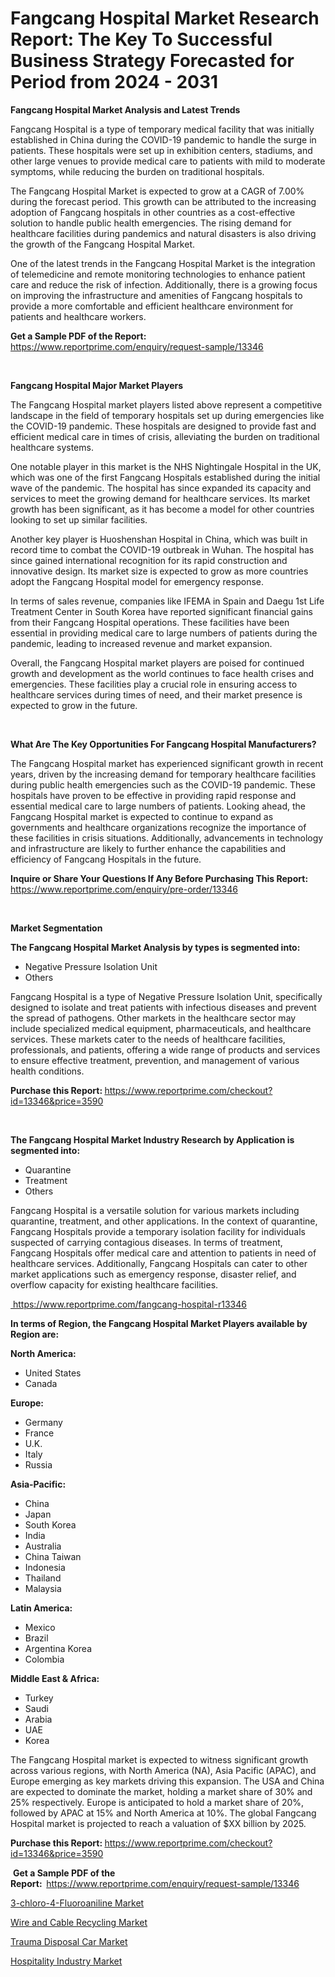 <p><h1>Fangcang Hospital Market Research Report: The Key To Successful Business Strategy Forecasted for Period from 2024 - 2031</h1></p><p><strong>Fangcang Hospital Market Analysis and Latest Trends</strong></p>
<p><p>Fangcang Hospital is a type of temporary medical facility that was initially established in China during the COVID-19 pandemic to handle the surge in patients. These hospitals were set up in exhibition centers, stadiums, and other large venues to provide medical care to patients with mild to moderate symptoms, while reducing the burden on traditional hospitals.</p><p>The Fangcang Hospital Market is expected to grow at a CAGR of 7.00% during the forecast period. This growth can be attributed to the increasing adoption of Fangcang hospitals in other countries as a cost-effective solution to handle public health emergencies. The rising demand for healthcare facilities during pandemics and natural disasters is also driving the growth of the Fangcang Hospital Market.</p><p>One of the latest trends in the Fangcang Hospital Market is the integration of telemedicine and remote monitoring technologies to enhance patient care and reduce the risk of infection. Additionally, there is a growing focus on improving the infrastructure and amenities of Fangcang hospitals to provide a more comfortable and efficient healthcare environment for patients and healthcare workers.</p></p>
<p><strong>Get a Sample PDF of the Report:&nbsp;</strong> <a href="https://www.reportprime.com/enquiry/request-sample/13346">https://www.reportprime.com/enquiry/request-sample/13346</a></p>
<p>&nbsp;</p>
<p><strong>Fangcang Hospital Major Market Players</strong></p>
<p><p>The Fangcang Hospital market players listed above represent a competitive landscape in the field of temporary hospitals set up during emergencies like the COVID-19 pandemic. These hospitals are designed to provide fast and efficient medical care in times of crisis, alleviating the burden on traditional healthcare systems.</p><p>One notable player in this market is the NHS Nightingale Hospital in the UK, which was one of the first Fangcang Hospitals established during the initial wave of the pandemic. The hospital has since expanded its capacity and services to meet the growing demand for healthcare services. Its market growth has been significant, as it has become a model for other countries looking to set up similar facilities.</p><p>Another key player is Huoshenshan Hospital in China, which was built in record time to combat the COVID-19 outbreak in Wuhan. The hospital has since gained international recognition for its rapid construction and innovative design. Its market size is expected to grow as more countries adopt the Fangcang Hospital model for emergency response.</p><p>In terms of sales revenue, companies like IFEMA in Spain and Daegu 1st Life Treatment Center in South Korea have reported significant financial gains from their Fangcang Hospital operations. These facilities have been essential in providing medical care to large numbers of patients during the pandemic, leading to increased revenue and market expansion.</p><p>Overall, the Fangcang Hospital market players are poised for continued growth and development as the world continues to face health crises and emergencies. These facilities play a crucial role in ensuring access to healthcare services during times of need, and their market presence is expected to grow in the future.</p></p>
<p>&nbsp;</p>
<p><strong>What Are The Key Opportunities For Fangcang Hospital Manufacturers?</strong></p>
<p><p>The Fangcang Hospital market has experienced significant growth in recent years, driven by the increasing demand for temporary healthcare facilities during public health emergencies such as the COVID-19 pandemic. These hospitals have proven to be effective in providing rapid response and essential medical care to large numbers of patients. Looking ahead, the Fangcang Hospital market is expected to continue to expand as governments and healthcare organizations recognize the importance of these facilities in crisis situations. Additionally, advancements in technology and infrastructure are likely to further enhance the capabilities and efficiency of Fangcang Hospitals in the future.</p></p>
<p><strong>Inquire or Share Your Questions If Any Before Purchasing This Report:</strong> <a href="https://www.reportprime.com/enquiry/pre-order/13346">https://www.reportprime.com/enquiry/pre-order/13346</a></p>
<p>&nbsp;</p>
<p><strong>Market Segmentation</strong></p>
<p><strong>The Fangcang Hospital Market Analysis by types is segmented into:</strong></p>
<p><ul><li>Negative Pressure Isolation Unit</li><li>Others</li></ul></p>
<p><p>Fangcang Hospital is a type of Negative Pressure Isolation Unit, specifically designed to isolate and treat patients with infectious diseases and prevent the spread of pathogens. Other markets in the healthcare sector may include specialized medical equipment, pharmaceuticals, and healthcare services. These markets cater to the needs of healthcare facilities, professionals, and patients, offering a wide range of products and services to ensure effective treatment, prevention, and management of various health conditions.</p></p>
<p><strong>Purchase this Report:&nbsp;</strong><a href="https://www.reportprime.com/checkout?id=13346&price=3590">https://www.reportprime.com/checkout?id=13346&price=3590</a></p>
<p>&nbsp;</p>
<p><strong>The Fangcang Hospital Market Industry Research by Application is segmented into:</strong></p>
<p><ul><li>Quarantine</li><li>Treatment</li><li>Others</li></ul></p>
<p><p>Fangcang Hospital is a versatile solution for various markets including quarantine, treatment, and other applications. In the context of quarantine, Fangcang Hospitals provide a temporary isolation facility for individuals suspected of carrying contagious diseases. In terms of treatment, Fangcang Hospitals offer medical care and attention to patients in need of healthcare services. Additionally, Fangcang Hospitals can cater to other market applications such as emergency response, disaster relief, and overflow capacity for existing healthcare facilities.</p></p>
<p><a href="https://www.reportprime.com/fangcang-hospital-r13346">&nbsp;https://www.reportprime.com/fangcang-hospital-r13346</a></p>
<p><strong>In terms of Region, the Fangcang Hospital Market Players available by Region are:</strong></p>
<p>
    <p> <strong> North America: </strong>
        <ul>
            <li>United States</li>
            <li>Canada</li>
        </ul>
        </p> 
    <p> <strong> Europe: </strong>
        <ul>
            <li>Germany</li>
            <li>France</li>
            <li>U.K.</li>
            <li>Italy</li>
            <li>Russia</li>
        </ul>
        </p> 
    <p> <strong> Asia-Pacific: </strong>
        <ul>
            <li>China</li>
            <li>Japan</li>
            <li>South Korea</li>
            <li>India</li>
            <li>Australia</li>
            <li>China Taiwan</li>
            <li>Indonesia</li>
            <li>Thailand</li>
            <li>Malaysia</li>
        </ul>
        </p> 
    <p> <strong> Latin America: </strong>
        <ul>
            <li>Mexico</li>
            <li>Brazil</li>
            <li>Argentina Korea</li>
            <li>Colombia</li>
        </ul>
        </p> 
    <p> <strong> Middle East & Africa: </strong>
        <ul>
            <li>Turkey</li>
            <li>Saudi</li>
            <li>Arabia</li>
            <li>UAE</li>
            <li>Korea</li>
        </ul>
    </p>
    </p>
<p><p>The Fangcang Hospital market is expected to witness significant growth across various regions, with North America (NA), Asia Pacific (APAC), and Europe emerging as key markets driving this expansion. The USA and China are expected to dominate the market, holding a market share of 30% and 25% respectively. Europe is anticipated to hold a market share of 20%, followed by APAC at 15% and North America at 10%. The global Fangcang Hospital market is projected to reach a valuation of $XX billion by 2025.</p></p>
<p><strong>Purchase this Report: </strong><a href="https://www.reportprime.com/checkout?id=13346&price=3590">https://www.reportprime.com/checkout?id=13346&price=3590</a></p>
<p>&nbsp;<strong>Get a Sample PDF of the Report:&nbsp;&nbsp;</strong><a href="https://www.reportprime.com/enquiry/request-sample/13346">https://www.reportprime.com/enquiry/request-sample/13346</a></p>
<p><strong></strong></p>
<p><p><a href="https://medium.com/@ivethfonsecal57/insights-into-the-3-chloro-4-fluoroaniline-market-market-players-market-size-geographical-f4683ef42b14">3-chloro-4-Fluoroaniline Market</a></p><p><a href="https://github.com/niyotibauri9/Market-Research-Report-List-1/blob/main/wire-and-cable-recycling-market.md">Wire and Cable Recycling Market</a></p><p><a href="https://medium.com/@berugaru/global-trauma-disposal-car-market-size-is-expected-to-experience-a-cagr-of-14-7-916a7dd021f3">Trauma Disposal Car Market</a></p><p><a href="https://github.com/ajiariaa/Market-Research-Report-List-1/blob/main/hospitality-industry-market.md">Hospitality Industry Market</a></p></p>